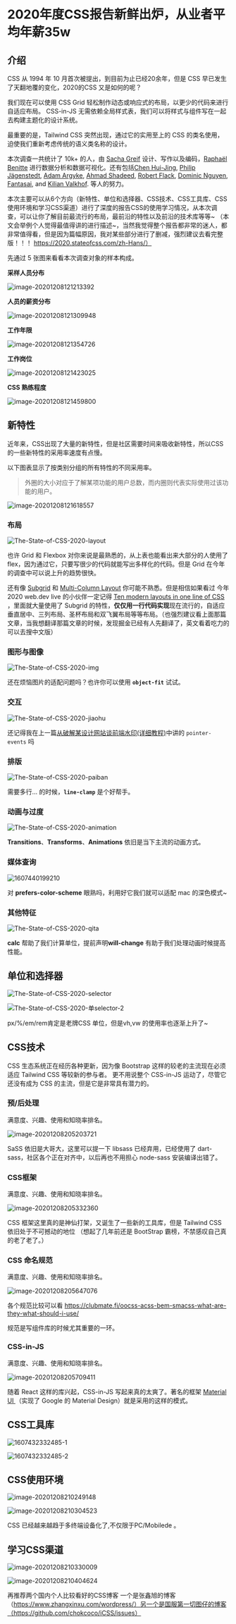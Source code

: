 # 2020年度CSS报告新鲜出炉，从业者平均年薪35w

## 介绍

CSS 从 1994 年 10 月首次被提出，到目前为止已经20余年，但是 CSS 早已发生了天翻地覆的变化，2020的CSS  又是如何的呢？

我们现在可以使用 CSS Grid 轻松制作动态或响应式的布局，以更少的代码来进行自适应布局。 CSS-in-JS 无需依赖全局样式表，我们可以将样式与组件写在一起去构建主题化的设计系统。

最重要的是，Tailwind CSS 突然出现，通过它的实用至上的 CSS 的类名使用，迫使我们重新考虑传统的语义类名称的设计。

本次调查一共统计了 10k+ 的人，由 [Sacha Greif](https://twitter.com/sachagreif) 设计、写作以及编码，[Raphaël Benitte](https://twitter.com/benitteraphael) 进行数据分析和数据可视化。还有包括[Chen Hui-Jing](http://chenhuijing.com/), [Philip Jägenstedt](https://blog.foolip.org/), [Adam Argyke](https://nerdy.dev/), [Ahmad Shadeed](https://www.ishadeed.com/), [Robert Flack](https://github.com/flackr), [Dominic Nguyen](https://www.chromatic.com/), [Fantasai](http://fantasai.inkedblade.net/), and [Kilian Valkhof](https://kilianvalkhof.com/). 等人的努力。

本次主要可以从6个方向（新特性、单位和选择器、CSS技术、CSS工具库、CSS使用环境和学习CSS渠道）进行了深度的报告CSS的使用学习情况，从本次调查，可以让你了解目前最流行的布局，最前沿的特性以及前沿的技术库等等~  （本文会举例个人觉得最值得讲的进行描述~，当然我觉得整个报告都非常的迷人，都非常值得看，但是因为篇幅原因，我对某些部分进行了删减，强烈建议去看完整版！！！ https://2020.stateofcss.com/zh-Hans/）

先通过 5 张图来看看本次调查对象的样本构成。

**采样人员分布**

![image-20201208121213392](https://s3.qiufengh.com/blog/image-20201208121213392.png)

**人员的薪资分布**

![image-20201208121309948](https://s3.qiufengh.com/blog/image-20201208121309948.png)

**工作年限**

![image-20201208121354726](https://s3.qiufengh.com/blog/image-20201208121354726.png)

**工作岗位**

![image-20201208121423025](https://s3.qiufengh.com/blog/image-20201208121423025.png)

**CSS 熟练程度**

![image-20201208121459800](https://s3.qiufengh.com/blog/image-20201208121459800.png)

## 新特性

近年来，CSS出现了大量的新特性，但是社区需要时间来吸收新特性，所以CSS的一些新特性的采用率速度有点慢。

以下图表显示了按类别分组的所有特性的不同采用率。

>  外圈的大小对应于了解某项功能的用户总数，而内圈则代表实际使用过该功能的用户。

![image-20201208121618557](https://s3.qiufengh.com/blog/image-20201208121618557.png)

### 布局

![The-State-of-CSS-2020-layout](https://s3.qiufengh.com/blog/The-State-of-CSS-2020-layout.png)

也许 Grid 和 Flexbox 对你来说是最熟悉的，从上表也能看出来大部分的人使用了 flex，因为通过它，只要写很少的代码就能写出多样化的代码。但是 Grid 在今年的调查中可以说上升的趋势很快。

还有像 [Subgrid](https://developer.mozilla.org/en-US/docs/Web/CSS/CSS_Grid_Layout/Subgrid) 和 [Multi-Column Layout](https://developer.mozilla.org/en-US/docs/Web/CSS/CSS_Columns) 你可能不熟悉。但是相信如果看过 今年2020 web.dev live 的小伙伴一定记得 [Ten modern layouts in one line of CSS](https://web.dev/one-line-layouts/) ，里面就大量使用了 Subgrid 的特性，**仅仅用一行代码实现**现在流行的，自适应垂直居中、三列布局、圣杯布局和双飞翼布局等等布局。（也强烈建议看上面那篇文章，当我想翻译那篇文章的时候，发现掘金已经有人先翻译了，英文看着吃力的可以去搜中文版）

### 图形与图像

![The-State-of-CSS-2020-img](https://s3.qiufengh.com/blog/The-State-of-CSS-2020-img.png)

还在烦恼图片的适配问题吗？也许你可以使用 **`object-fit`** 试试。

### 交互

![The-State-of-CSS-2020-jiaohu](https://s3.qiufengh.com/blog/The-State-of-CSS-2020-jiaohu.png)

还记得我在上一篇[从破解某设计网站谈前端水印(详细教程)](https://juejin.cn/post/6900713052270755847)中讲的 `pointer-events` 吗 

### 排版

![The-State-of-CSS-2020-paiban](https://s3.qiufengh.com/blog/The-State-of-CSS-2020-paiban.png)

需要多行... 的时候，**`line-clamp`** 是个好帮手。

### 动画与过度

![The-State-of-CSS-2020-animation](https://s3.qiufengh.com/blog/The-State-of-CSS-2020-animation.png)

**Transitions**、**Transforms**、**Animations** 依旧是当下主流的动画方式。

### 媒体查询

![1607440199210](https://s3.qiufengh.com/blog/1607440199210.jpg)

对 **prefers-color-scheme** 眼熟吗，利用好它我们就可以适配 mac 的深色模式~

### 其他特征

![The-State-of-CSS-2020-qita](https://s3.qiufengh.com/blog/The-State-of-CSS-2020-qita.png)

**calc** 帮助了我们计算单位，提前声明**will-change** 有助于我们处理动画时候提高性能。

## 单位和选择器

![The-State-of-CSS-2020-selector](https://s3.qiufengh.com/blog/The-State-of-CSS-2020-selector.png)

![The-State-of-CSS-2020-单selector-2](https://s3.qiufengh.com/blog/The-State-of-CSS-2020-单selector-2.png)

px/%/em/rem肯定是老牌CSS 单位，但是vh,vw 的使用率也逐渐上升了~

## CSS技术

CSS 生态系统正在经历各种更新，因为像 Bootstrap 这样的较老的主流现在必须适应 Tailwind CSS 等较新的参与者。 更不用说整个 CSS-in-JS 运动了，尽管它还没有成为 CSS 的主流，但是它是非常具有潜力的。

### 预/后处理

满意度、兴趣、使用和知晓率排名。

![image-20201208205203721](https://s3.qiufengh.com/blog/image-20201208205203721.png)

SaSS 依旧是大哥大，这里可以提一下 libsass 已经弃用，已经使用了 dart-sass，社区各个正在对齐中，以后再也不用担心 node-sass 安装编译出错了。

### CSS框架

满意度、兴趣、使用和知晓率排名。

![image-20201208205332360](https://s3.qiufengh.com/blog/image-20201208205332360.png)

CSS 框架这里真的是神仙打架，又诞生了一些新的工具库，但是 Tailwind CSS 依旧处于不可撼动的地位 （想起了几年前还是 BootStrap 霸榜，不禁感叹自己真的老了老了。）

### CSS 命名规范

满意度、兴趣、使用和知晓率排名。

![image-20201208205647076](https://s3.qiufengh.com/blog/image-20201208205647076.png)

各个规范比较可以看 https://clubmate.fi/oocss-acss-bem-smacss-what-are-they-what-should-i-use/ 

规范是写组件库的时候尤其重要的一环。

### CSS-in-JS

满意度、兴趣、使用和知晓率排名。

![image-20201208205709411](https://s3.qiufengh.com/blog/image-20201208205709411.png)

随着 React 这样的库兴起，CSS-in-JS 写起来真的太爽了。著名的框架 [Material UI ](https://github.com/mui-org/material-ui) （实现了 Google 的 Material Design）就是采用的这样的模式。

## CSS工具库

![1607432332485-1](https://s3.qiufengh.com/blog/1607432332485-1.jpg)

![1607432332485-2](https://s3.qiufengh.com/blog/1607432332485-2.jpg)

## CSS使用环境

![image-20201208210249148](https://s3.qiufengh.com/blog/image-20201208210249148.png)

![image-20201208210304523](https://s3.qiufengh.com/blog/image-20201208210304523.png)

CSS 已经越来越趋于多终端设备化了,不仅限于PC/Mobilede 。

## 学习CSS渠道

![image-20201208210330009](https://s3.qiufengh.com/blog/image-20201208210330009.png)

![image-20201208210404624](https://s3.qiufengh.com/blog/image-20201208210404624.png)

再推荐两个国内个人比较看好的CSS博客 一个是张鑫旭的博客（https://www.zhangxinxu.com/wordpress/）另一个是国服第一切图仔的博客（https://github.com/chokcoco/iCSS/issues）